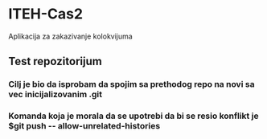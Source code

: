# ITEH-Cas2
Aplikacija za zakazivanje kolokvijuma


## Test repozitorijum
### Cilj je bio da isprobam da spojim sa prethodog repo na novi sa vec inicijalizovanim .git
### Komanda koja je morala da se upotrebi da bi se resio konflikt je $git push -- allow-unrelated-histories
